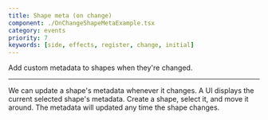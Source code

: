 ```yaml
---
title: Shape meta (on change)
component: ./OnChangeShapeMetaExample.tsx
category: events
priority: 7
keywords: [side, effects, register, change, initial]
---
```


Add custom metadata to shapes when they're changed.

---

We can update a shape's metadata whenever it changes. A UI displays the current selected shape's metadata. Create a shape, select it, and move it around. The metadata will updated any time the shape changes.
